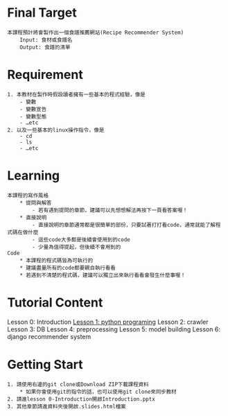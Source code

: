 # Final Target
    本課程預計將會製作出一個食譜推薦網站(Recipe Recommender System)
        Input: 食材或食譜名
        Output: 食譜的清單

# Requirement
    1. 本教材在製作時假設讀者擁有一些基本的程式經驗，像是
        - 變數
        - 變數宣告
        - 變數型態
        - …etc
    2. 以及一些基本的linux操作指令，像是
        - cd
        - ls
        - …etc

# Learning
    本課程的寫作風格
        * 提問與解答
            - 若有遇到提問的章節，建議可以先想想解法再按下一頁看答案喔！
        * 直接說明
            - 直接說明的章節通常都是很簡單的部份，只要試著打打看code，通常就能了解程式碼在做什麼
            - 這些code大多都是後續會使用到的code
            - 少量為值得提起，但後續不會用到的
    Code
        * 本課程的程式碼皆為可執行的
        * 建議盡量所有的code都要親自執行看看
        * 若遇到不清楚的程式碼，建議可以獨立出來執行看看會發生什麼事喔！


# Tutorial Content
Lesson 0: Introduction
[Lesson 1: python programing](http://nbviewer.ipython.org/format/slides/github/Jchou24/python_tutorial/blob/master/lesson%201-python%20programing/python%20programing.ipynb)
Lesson 2: crawler
Lesson 3: DB
Lesson 4: preprocessing
Lesson 5: model building
Lesson 6: django recommender system

# Getting Start
    1. 請使用右邊的git clone或Download ZIP下載課程資料
        * 如果你會使用git的指令的話，也可以使用git clone來同步教材
    2. 請進lesson 0-Introduction開啟Introduction.pptx
    3. 其他章節請進資料夾後開啟.slides.html檔案
